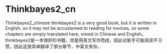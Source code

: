 # Thinkbayes2_cn
Thinkbayes2_chinese
thinkbayes2 is a very good book, but it is written in English, so it may not be accustomed to reading for novices, so some chapters are simply translated here, mixed in Chinese and English。
thinkbayes2是一本很好的书籍，但是用英文写作而成，因此对新手可能阅读不习惯，因此这里简单翻译了部分章节，中英文夹杂。

